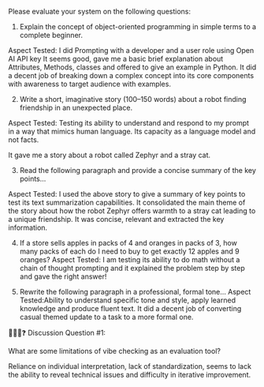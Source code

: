 Please evaluate your system on the following questions:

1. Explain the concept of object-oriented programming in simple terms to a complete beginner.

Aspect Tested: I did Prompting with a developer and a user role using Open AI API key
It seems good, gave me a basic brief explanation about Attributes, Methods, classes and offered to give an example in Python. It did a decent job of breaking down a complex concept into its core components with awareness to target audience with examples.


2. Write a short, imaginative story (100–150 words) about a robot finding friendship in an unexpected place.

Aspect Tested: Testing its ability to understand and respond to my prompt in a way that mimics human language. Its capacity as a language model and not facts.

It gave me a story about a robot called Zephyr and a stray cat.

3. Read the following paragraph and provide a concise summary of the key points…

Aspect Tested: I used the above story to give a summary of key points to test its text summarization capabilities. It consolidated the main theme of the story about how the robot Zephyr offers warmth to a stray cat leading to a unique friendship. It was concise, relevant and extracted the key information.

4. If a store sells apples in packs of 4 and oranges in packs of 3, how many packs of each do I need to buy to get exactly 12 apples and 9 oranges?
Aspect Tested: I am testing its ability to do math without a chain of thought prompting and it explained the problem step by step and gave the right answer!

5. Rewrite the following paragraph in a professional, formal tone…
Aspect Tested:Ability to understand specific tone and style, apply learned knowledge and produce fluent text.
It did a decent job of converting casual themed update to a task to a more formal one.

🧑‍🤝‍🧑❓ Discussion Question #1:

What are some limitations of vibe checking as an evaluation tool?

Reliance on individual interpretation, lack of standardization, seems to lack the ability to reveal technical issues and difficulty in iterative improvement.
